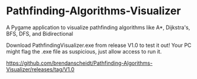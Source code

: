 # Pathfinding-Algorithms-Visualizer
A Pygame application to visualize pathfinding algorithms like A*, Dijkstra's, BFS, DFS, and Bidirectional

Download PathfindingVisualizer.exe from release V1.0 to test it out!
Your PC might flag the .exe file as suspicious, just allow access to run it.

https://github.com/brendanscheidt/Pathfinding-Algorithms-Visualizer/releases/tag/V1.0

